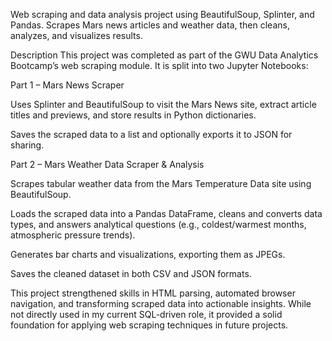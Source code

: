 Web scraping and data analysis project using BeautifulSoup, Splinter, and Pandas. Scrapes Mars news articles and weather data, then cleans, analyzes, and visualizes results.

Description
This project was completed as part of the GWU Data Analytics Bootcamp’s web scraping module. It is split into two Jupyter Notebooks:

Part 1 – Mars News Scraper

Uses Splinter and BeautifulSoup to visit the Mars News site, extract article titles and previews, and store results in Python dictionaries.

Saves the scraped data to a list and optionally exports it to JSON for sharing.

Part 2 – Mars Weather Data Scraper & Analysis

Scrapes tabular weather data from the Mars Temperature Data site using BeautifulSoup.

Loads the scraped data into a Pandas DataFrame, cleans and converts data types, and answers analytical questions (e.g., coldest/warmest months, atmospheric pressure trends).

Generates bar charts and visualizations, exporting them as JPEGs.

Saves the cleaned dataset in both CSV and JSON formats.

This project strengthened skills in HTML parsing, automated browser navigation, and transforming scraped data into actionable insights. While not directly used in my current SQL-driven role, it provided a solid foundation for applying web scraping techniques in future projects.
